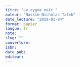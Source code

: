 ```yaml
---
titre: "Le cygne noir "
auteur: "Nassim Nicholas Taleb"
date_lecture: "2019-01-04"
format: papier
langue: fr
note:
slug: ""
couverture: 
isbn: 
date_pub: 
editeur: 
---
```

